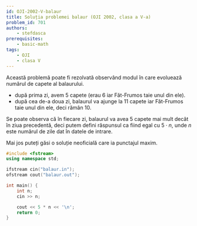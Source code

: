 ```yaml
---
id: OJI-2002-V-balaur
title: Soluția problemei balaur (OJI 2002, clasa a V-a)
problem_id: 701
authors:
    - stefdasca
prerequisites:
    - basic-math
tags:
    - OJI
    - clasa V
---
```



Această problemă poate fi rezolvată observând modul în care evoluează numărul de
capete al balaurului.

- după prima zi, avem 5 capete (erau 6 iar Făt-Frumos taie unul din ele).
- după cea de-a doua zi, balaurul va ajunge la 11 capete iar Făt-Frumos taie
  unul din ele, deci rămân 10.

Se poate observa că în fiecare zi, balaurul va avea 5 capete mai mult decât în
ziua precedentă, deci putem defini răspunsul ca fiind egal cu $5 \cdot n$, unde
$n$ este numărul de zile dat în datele de intrare.

Mai jos puteți găsi o soluție neoficială care ia punctajul maxim.

```cpp
#include <fstream>
using namespace std;

ifstream cin("balaur.in");
ofstream cout("balaur.out");

int main() {
    int n;
    cin >> n;

    cout << 5 * n << '\n';
    return 0;
}
```
